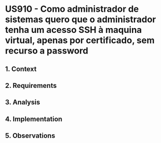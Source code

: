 # US910 - Como administrador de sistemas quero que o administrador tenha um acesso SSH à maquina virtual, apenas por certificado, sem recurso a password

## 1. Context


## 2. Requirements


## 3. Analysis


## 4. Implementation


## 5. Observations


